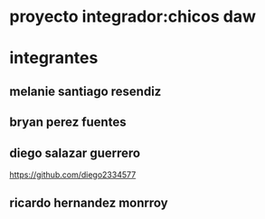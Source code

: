 # proyecto integrador:chicos daw

# integrantes 

## melanie santiago  resendiz 

## bryan perez fuentes 

## diego salazar guerrero 
https://github.com/diego2334577

## ricardo hernandez monrroy 

